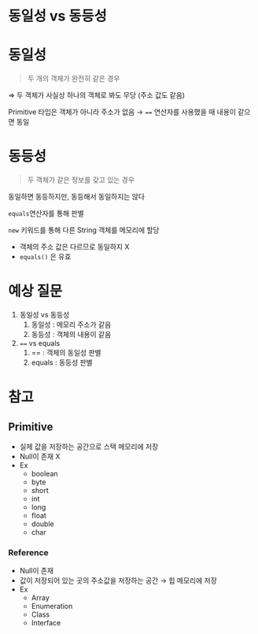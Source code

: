 # 동일성 vs 동등성

# 동일성

> 두 개의 객체가 완전히 같은 경우
> 

⇒ 두 객체가 사실상 하나의 객체로 봐도 무당 (주소 값도 같음)

Primitive 타입은 객체가 아니라 주소가 없음 → `==` 연산자를 사용했을 때 내용이 같으면 동일

# 동등성

> 두 객체가 같은 정보를 갖고 있는 경우
> 

동일하면 동등하지만, 동등해서 동일하지는 않다

`equals`연산자를 통해 판별

`new` 키워드를 통해 다른 String 객체를 메모리에 할당 

- 객체의 주소 값은 다르므로 동일하지 X
- `equals()` 은 유효

# 예상 질문

1. 동일성 vs 동등성
    1. 동일성 : 메모리 주소가 같음
    2. 동등성 : 객체의 내용이 같음
2. `==` vs equals
    1. == : 객체의 동일성 판별
    2. equals : 동등성 판별 

# 참고

## Primitive

- 실제 값을 저장하는 공간으로 스택 메모리에 저장
- Null이 존재 X
- Ex
    - boolean
    - byte
    - short
    - int
    - long
    - float
    - double
    - char

### Reference

- Null이 존재
- 값이 저장되어 있는 곳의 주소값을 저장하는 공간 → 힙 메모리에 저장
- Ex
    - Array
    - Enumeration
    - Class
    - Interface